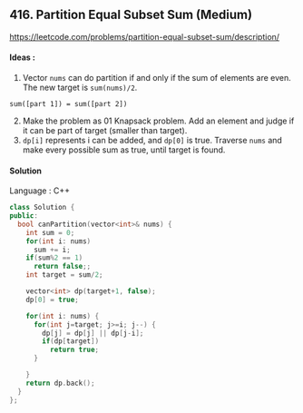 ## **416. Partition Equal Subset Sum (Medium)** 

https://leetcode.com/problems/partition-equal-subset-sum/description/



#### Ideas : 

1. Vector `nums` can do partition if and only if the sum of elements are even. The new target is `sum(nums)/2`. 
```
sum([part 1]) = sum([part 2])
```
2. Make the problem as 01 Knapsack problem. Add an element and judge if it can be part of target (smaller than target).
3. `dp[i]` represents i can be added, and `dp[0]` is true. Traverse `nums` and make every possible sum as true, until target is found.

#### Solution

Language : C++

```C++
class Solution {
public:
  bool canPartition(vector<int>& nums) {
    int sum = 0;
    for(int i: nums)
      sum += i;
    if(sum%2 == 1)
      return false;;
    int target = sum/2;

    vector<int> dp(target+1, false);    
    dp[0] = true;

    for(int i: nums) {
      for(int j=target; j>=i; j--) {
        dp[j] = dp[j] || dp[j-i];
        if(dp[target])
          return true;
      }

    }
    return dp.back();
  }
};
```